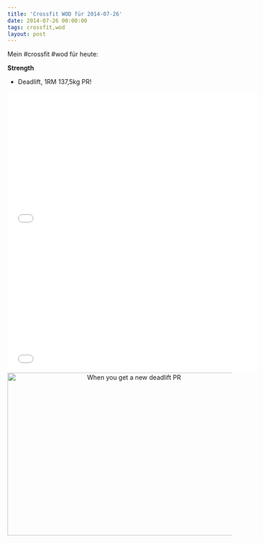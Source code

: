 ```yaml
---
title: 'Crossfit WOD für 2014-07-26'
date: 2014-07-26 00:00:00 
tags: crossfit,wod
layout: post
---
```

Mein #crossfit #wod für heute:

**Strength**

* Deadlift, 1RM 137,5kg PR!

<iframe width="560" height="315" src="//www.youtube-nocookie.com/embed/fM4mylyxzFM?rel=0" frameborder="0" allowfullscreen></iframe>
<iframe width="560" height="315" src="//www.youtube-nocookie.com/embed/p_UbkgGxwmk?rel=0" frameborder="0" allowfullscreen></iframe>

<center><a href="https://www.flickr.com/photos/cringe/14563207608" title="When you get a new deadlift PR by Carsten Ringe, on Flickr"><img src="https://farm4.staticflickr.com/3889/14563207608_3ca2aeb021_o.png" width="552" height="365" alt="When you get a new deadlift PR"></a></center>
